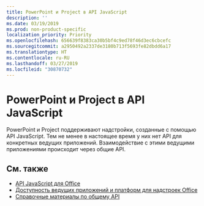 ```yaml
---
title: PowerPoint и Project в API JavaScript
description: ''
ms.date: 03/19/2019
ms.prod: non-product-specific
localization_priority: Priority
ms.openlocfilehash: 656639f8383ca30b5bf4c9ed78f46d3ec6cbcefc
ms.sourcegitcommit: a2950492a2337de3180b713f5693fe82dbdd6a17
ms.translationtype: HT
ms.contentlocale: ru-RU
ms.lasthandoff: 03/27/2019
ms.locfileid: "30870732"
---
```

# <a name="powerpoint-and-project-in-the-javascript-api"></a>PowerPoint и Project в API JavaScript

PowerPoint и Project поддерживают надстройки, созданные с помощью API JavaScript. Тем не менее в настоящее время у них нет API для конкретных ведущих приложений. Взаимодействие с этими ведущими приложениями происходит через общие API. 

## <a name="see-also"></a>См. также

- [API JavaScript для Office](/office/dev/add-ins/reference/javascript-api-for-office)
- [Доступность ведущих приложений и платформ для надстроек Office](/office/dev/add-ins/overview/office-add-in-availability)
- [Справочные материалы по общему API](/javascript/api/overview/office)